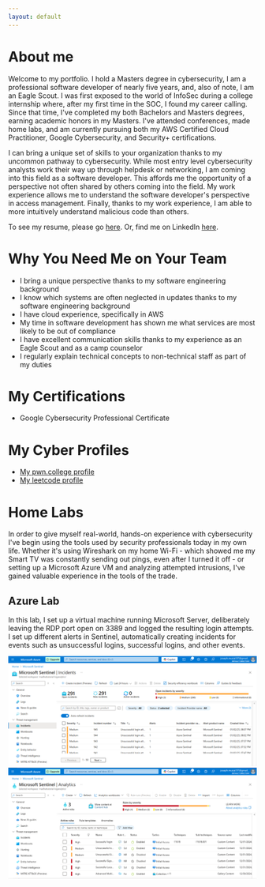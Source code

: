 ```yaml
---
layout: default
---
```


# About me

Welcome to my portfolio. I hold a Masters degree in cybersecurity, I am a professional software developer of nearly five years, and, also of note, I am an Eagle Scout. I was first exposed to the world of InfoSec during a college internship where, after my first time in the SOC, I found my career calling. Since that time, I've completed my both Bachelors and Masters degrees, earning academic honors in my Masters. I've attended conferences, made home labs, and am currently pursuing both my AWS Certified Cloud Practitioner, Google Cybersecurity, and Security+ certifications. 

I can bring a unique set of skills to your organization thanks to my uncommon pathway to cybersecurity. While most entry level cybersecurity analysts work their way up through helpdesk or networking, I am coming into this field as a software developer. This affords me the opportunity of a perspective not often shared by others coming into the field. My work experience allows me to understand the software developer's perspective in access management. Finally, thanks to my work experience, I am able to more intuitively understand malicious code than others. 

To see my resume, please go [here](https://docs.google.com/document/d/1Yr3xbWSJh-UqUlc2m_qg1sM72SnbJFIBLETVoHrQ0qg/edit?usp=sharing). Or, find me on LinkedIn [here](https://www.linkedin.com/in/joseph-musial-120255103/).

# Why You Need Me on Your Team
* I bring a unique perspective thanks to my software engineering background
* I know which systems are often neglected in updates thanks to my software engineering background
* I have cloud experience, specifically in AWS
* My time in software development has shown me what services are most likely to be out of compliance
* I have excellent communication skills thanks to my experience as an Eagle Scout and as a camp counselor
* I regularly explain technical concepts to non-technical staff as part of my duties

# My Certifications
* Google Cybersecurity Professional Certificate


# My Cyber Profiles
* <a href="https://pwn.college/hacker/91808">My pwn.college profile</a>
* <a href="https://leetcode.com/u/closedbystackoverflow">My leetcode profile</a>



# Home Labs

In order to give myself real-world, hands-on experience with cybersecurity I've begin using the tools used by security professionals today in my own life. Whether it's using Wireshark on my home Wi-Fi - which showed me my Smart TV was constantly sending out pings, even after I turned it off - or setting up a Microsoft Azure VM and analyzing attempted intrusions, I've gained valuable experience in the tools of the trade.

## Azure Lab

In this lab, I set up a virtual machine running Microsoft Server, deliberately leaving the RDP port open on 3389 and logged the resulting login attempts. I set up different alerts in Sentinel, automatically creating incidents for events such as unsuccessful logins, successful logins, and other events. 

![azure-screenshot-01](https://github.com/JosephMusial/josephmusial.github.io/blob/main/images/azure-lab-01/Screenshot_20250102_201048.png?raw=true)
![azure-screenshot-02](https://github.com/JosephMusial/josephmusial.github.io/blob/main/images/azure-lab-01/Screenshot_20250102_201949.png?raw=true)
